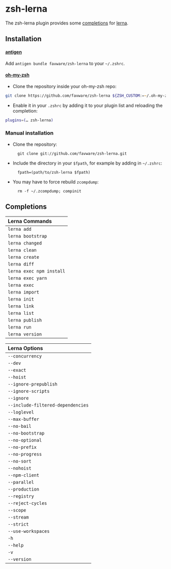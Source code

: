 # zsh-lerna

The zsh-lerna plugin provides some [completions](#Completions) for [lerna](https://github.com/lerna/lerna).

## Installation

#### [antigen](https://github.com/zsh-users/antigen)

Add `antigen bundle favware/zsh-lerna` to your `~/.zshrc`.

#### [oh-my-zsh](http://github.com/robbyrussell/oh-my-zsh)

* Clone the repository inside your oh-my-zsh repo:

```zsh
git clone https://github.com/favware/zsh-lerna ${ZSH_CUSTOM:=~/.oh-my-zsh/custom}/plugins/zsh-lerna
```

* Enable it in your `.zshrc` by adding it to your plugin list and reloading the completion:

```zsh
plugins=(… zsh-lerna)
```
### Manual installation

* Clone the repository:

        git clone git://github.com/favware/zsh-lerna.git

* Include the directory in your `$fpath`, for example by adding in `~/.zshrc`:

        fpath=(path/to/zsh-lerna $fpath)

* You may have to force rebuild `zcompdump`:

        rm -f ~/.zcompdump; compinit

## Completions

| Lerna Commands 
|:-----------------------------------|
| `lerna add`                        |
| `lerna bootstrap`                  |
| `lerna changed`                    |
| `lerna clean`                      |
| `lerna create`                     |
| `lerna diff`                       |
| `lerna exec npm install`           |
| `lerna exec yarn`                  |
| `lerna exec`                       |
| `lerna import`                     |
| `lerna init`                       |
| `lerna link`                       |
| `lerna list`                       |
| `lerna publish`                    |
| `lerna run`                        |
| `lerna version`                    |

| Lerna Options 
|:-----------------------------------|
| `--concurrency`                    |
| `--dev`                            |
| `--exact`                          |
| `--hoist`                          |
| `--ignore-prepublish`              |
| `--ignore-scripts`                 |
| `--ignore`                         |
| `--include-filtered-dependencies`  |
| `--loglevel`                       |
| `--max-buffer`                     |
| `--no-bail`                        |
| `--no-bootstrap`                   |
| `--no-optional`                    |
| `--no-prefix`                      |
| `--no-progress`                    |
| `--no-sort`                        |
| `--nohoist`                        |
| `--npm-client`                     |
| `--parallel`                       |
| `--production`                     |
| `--registry`                       |
| `--reject-cycles`                  |
| `--scope`                          |
| `--stream`                         |
| `--strict`                         |
| `--use-workspaces`                 |
| `-h`                               |
| `--help`                           |
| `-v`                               |
| `--version`                        |
